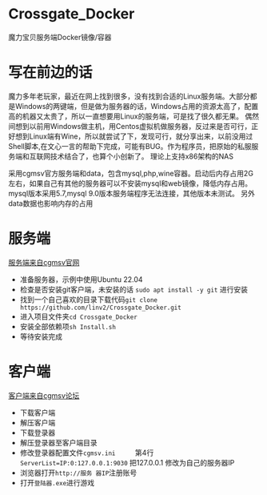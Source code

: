 # Crossgate_Docker
魔力宝贝服务端Docker镜像/容器

# 写在前边的话
魔力多年老玩家，最近在网上找到很多，没有找到合适的Linux服务端。大部分都是Windows的两键端，但是做为服务器的话，Windows占用的资源太高了，配置高的机器又太贵了，所以一直想要用Linux的服务端，可是找了很久都无果。
偶然间想到以前用Windows做主机，用Centos虚拟机做服务器，反过来是否可行，正好想到Linux端有Wine，所以就尝试了下，发现可行，就分享出来，以前没用过Shell脚本,在文心一言的帮助下完成，可能有BUG。作为程序员，把原始的私服服务端和互联网技术结合了，也算个小创新了。
理论上支持x86架构的NAS

采用cgmsv官方服务端和data，包含mysql,php,wine容器。启动后内存占用2G左右，如果自己有其他的服务器可以不安装mysql和web镜像，降低内存占用。
mysql版本采用5.7,mysql 9.0版本服务端程序无法连接，其他版本未测试。
另外data数据也影响内存的占用

# 服务端
[服务端来自cgmsv官网](https://www.cgmsv.com/)
- 准备服务器，示例中使用Ubuntu 22.04
- 检查是否安装git客户端，未安装的话 `sudo apt install -y git` 进行安装
- 找到一个自己喜欢的目录下载代码`git clone https://github.com/linv2/Crossgate_Docker.git`
- 进入项目文件夹`cd Crossgate_Docker`
- 安装全部依赖项`sh Install.sh`
- 等待安装完成

# 客户端
[客户端来自cgmsv论坛](https://down.cgmsv.com/cgtw_7.1_20220101.7z)
- 下载客户端  
- 解压客户端  
- 下载登录器   
- 解压登录器至客户端目录               
- 修改登录器配置文件`cgmsv.ini`         
第4行 `ServerList=IP:0:127.0.0.1:9030`
把127.0.0.1 修改为自己的服务器IP
- 浏览器打开`http://服务 器IP`注册账号
- 打开`登陆器.exe`进行游戏
